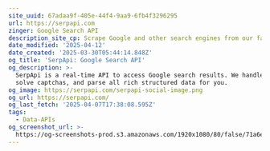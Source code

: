 ```yaml
---
site_uuid: 67adaa9f-405e-44f4-9aa9-6fb4f3296295
url: https://serpapi.com
zinger: Google Search API
description_site_cp: Scrape Google and other search engines from our fast, easy, and complete API.
date_modified: '2025-04-12'
date_created: '2025-03-30T05:44:14.848Z'
og_title: 'SerpApi: Google Search API'
og_description: >-
  SerpApi is a real-time API to access Google search results. We handle proxies,
  solve captchas, and parse all rich structured data for you.
og_image: https://serpapi.com/serpapi-social-image.png
og_url: https://serpapi.com/
og_last_fetch: '2025-04-07T17:38:08.595Z'
tags:
  - Data-APIs
og_screenshot_url: >-
  https://og-screenshots-prod.s3.amazonaws.com/1920x1080/80/false/71a6e0ee8382646403935597d480bbbf533ee06d83dfc1ebef60979b9d4d2f4c.jpeg
---
```





